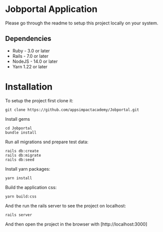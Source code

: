 # Jobportal Application

Please go through the readme to setup this project locally on your system.

## Dependencies
* Ruby - 3.0 or later
* Rails - 7.0 or later
* NodeJS - 14.0 or later
* Yarn 1.22 or later

# Installation

To setup the project first clone it:
```
git clone https://github.com/appsimpactacademy/Jobportal.git
```
Install gems
```
cd Jobportal
bundle install
```
Run all migrations snd prepare test data:
```
rails db:create
rails db:migrate
rails db:seed
```
Install yarn packages:
```
yarn install
```

Build the application css:
```
yarn build:css
```

And the run the rails server to see the project on localhost:
```
rails server
```

And then open the project in the browser with [http://localhost:3000]
